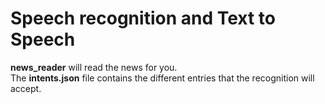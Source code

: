 <h1>Speech recognition and Text to Speech</h1> 

<p><b>news_reader</b> will read the news for you. </br>
The <b>intents.json</b> file contains the different entries that the recognition will accept.</p>